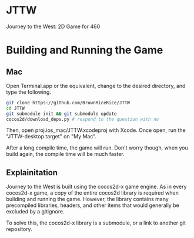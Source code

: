 # JTTW
Journey to the West: 2D Game for 460

# Building and Running the Game

## Mac

Open Terminal.app or the equivalent, change to the desired directory, and type the following.

```bash
git clone https://github.com/BrownRiceRice/JTTW 
cd JTTW
git submodule init && git submodule update
cocos2d/download_deps.py # respond to the question with no 
```

Then, open proj.ios\_mac/JTTW.xcodeproj with Xcode. Once open, 
run the "JTTW-desktop target" on "My Mac".

After a long compile time, the game will run. Don't worry though,
when you build again, the compile time will be much faster.

## Explainitation

Journey to the West is built using the cocos2d-x game engine.
As in every cocos2d-x game, a copy of the entire cocos2d library
is required when building and running the game. However, the library
contains many precompiled libraries, headers, and other items that
would generally be excluded by a gitignore.

To solve this, the cocos2d-x library is a submodule, or a link to
another git repository. 
